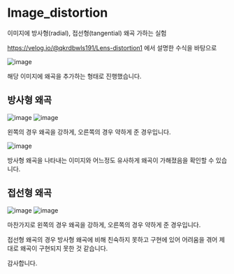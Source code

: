 # Image_distortion
이미지에 방사형(radial), 접선형(tangential) 왜곡 가하는 실험

https://velog.io/@qkrdbwls191/Lens-distortion1 에서 설명한 수식을 바탕으로

![image](https://user-images.githubusercontent.com/33544078/199438045-5bf0bbed-67ce-42ab-8418-56776c4faf57.png)

해당 이미지에 왜곡을 추가하는 형태로 진행했습니다.

## 방사형 왜곡
![image](https://user-images.githubusercontent.com/33544078/199438110-a66e1112-3cf8-40a3-819e-8355493716db.png)
![image](https://user-images.githubusercontent.com/33544078/199438124-1a4ea859-7be8-4156-a5de-2ab18b8cb676.png)

왼쪽의 경우 왜곡을 강하게, 오른쪽의 경우 약하게 준 경우입니다. 

![image](https://user-images.githubusercontent.com/33544078/199438339-9fef8548-4bab-47e1-afbd-9a76a8c6d254.png)

방사형 왜곡을 나타내는 이미지와 어느정도 유사하게 왜곡이 가해졌음을 확인할 수 있습니다.

## 접선형 왜곡

![image](https://user-images.githubusercontent.com/33544078/199438488-4a669811-3ffb-45ce-9e9d-c3f00c22062c.png)
![image](https://user-images.githubusercontent.com/33544078/199438500-a7359c07-3db9-4efc-a901-1f7e7d89a18f.png)

마찬가지로 왼쪽의 경우 왜곡을 강하게, 오른쪽의 경우 약하게 준 경우입니다.

접선형 왜곡의 경우 방사형 왜곡에 비해 친숙하지 못하고 구현에 있어 어려움을 겪어 제대로 왜곡이 구현되지 못한 것 같습니다.

감사합니다.

